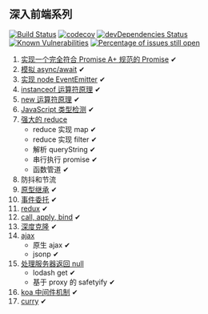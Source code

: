 ## 深入前端系列

[![Build Status](https://travis-ci.org/tjx666/deep-in-fe.svg?branch=master)](https://travis-ci.org/tjx666/deep-in-fe) [![codecov](https://codecov.io/gh/tjx666/deep-in-fe/branch/master/graph/badge.svg)](https://codecov.io/gh/tjx666/deep-in-fe) [![devDependencies Status](https://david-dm.org/tjx666/deep-in-fe/dev-status.svg)](https://david-dm.org/tjx666/deep-in-fe?type=dev) [![Known Vulnerabilities](https://snyk.io/test/github/tjx666/deep-in-fe/badge.svg?targetFile=package.json)](https://snyk.io/test/github/tjx666/deep-in-fe?targetFile=package.json) [![Percentage of issues still open](https://isitmaintained.com/badge/open/tjx666/deep-in-fe.svg)](http://isitmaintained.com/project/tjx666/deep-in-fe)

1. [实现一个完全符合 Promise A+ 规范的 Promise](https://github.com/tjx666/deep-in-fe/tree/master/src/promise) ✔
2. [模拟 async/await](https://github.com/tjx666/deep-in-fe/tree/master/src/co) ✔
3. [实现 node EventEmitter](https://github.com/tjx666/deep-in-fe/tree/master/src/eventEmitter) ✔
4. [instanceof 运算符原理](https://github.com/tjx666/deep-in-fe/tree/master/src/instanceof) ✔
5. [new 运算符原理](https://github.com/tjx666/deep-in-fe/tree/master/src/new) ✔
6. [JavaScript 类型检测](https://github.com/tjx666/deep-in-fe/tree/master/src/is) ✔
7. [强大的 reduce](https://github.com/tjx666/deep-in-fe/tree/master/src/powerfulReduce)
   - reduce 实现 map ✔
   - reduce 实现 filter ✔
   - 解析 queryString ✔
   - 串行执行 promise ✔
   - 函数管道 ✔
8. 防抖和节流
9. [原型继承](https://github.com/tjx666/deep-in-fe/tree/master/src/prototypeExtends) ✔
10. [事件委托](https://github.com/tjx666/deep-in-fe/tree/master/src/eventDelegation) ✔
11. [redux](https://github.com/tjx666/deep-in-fe/tree/master/src/redux) ✔
12. [call, apply, bind](https://github.com/tjx666/deep-in-fe/tree/master/src/callApplyBind) ✔
13. [深度克隆](https://github.com/tjx666/deep-in-fe/tree/master/src/cloneDeep) ✔
14. [ajax](https://github.com/tjx666/deep-in-fe/tree/master/src/ajax)
    - 原生 ajax ✔
    - jsonp ✔
15. [处理服务器返回 null](https://github.com/tjx666/deep-in-fe/tree/master/src/safeGet)
    - lodash get ✔
    - 基于 proxy 的 safetyify ✔
16. [koa 中间件机制](https://github.com/tjx666/deep-in-fe/tree/master/src/koaMiddleware) ✔
17. [curry](https://github.com/tjx666/deep-in-fe/tree/master/src/curry) ✔
